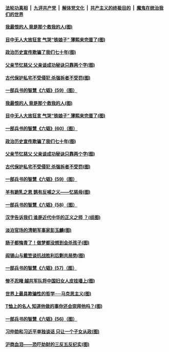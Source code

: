 

####  [法轮功真相](../../../../basic/blob/master/README.md?t=06231002) &nbsp;|&nbsp; [九评共产党](../../../../9ping.md/blob/master/README.md?t=06231002) &nbsp;|&nbsp; [解体党文化](../../../../jtdwh.md/blob/master/README.md?t=06231002)  &nbsp;|&nbsp; [共产主义的终极目的](../../../../gczydzjmd.md/blob/master/README.md?t=06231002) &nbsp;|&nbsp; [魔鬼在统治我们的世界](../../../../mgztzwmdsj.md/blob/master/README.md?t=06231002) 

#### [我最恨的人 竟是那个救我的人(图)](../pages/p6/937293.md?t=06231002) 

#### [目中无人大放狂言 气哭“铁娘子” 薄熙来完蛋了(图)](../pages/p6/936525.md?t=06231002) 

#### [政治历史宣传欺骗了我们七十年(图)](../pages/p6/937285.md?t=06231002) 

#### [父亲节忆慈父 父亲谈成功秘诀只靠两个字(图)](../pages/p6/934146.md?t=06231002) 

#### [古代保护私宅不受侵犯 杀强拆者不受罚(图)](../pages/p6/936439.md?t=06231002) 

#### [一部兵书的智慧《六韬》(59)（图）](../pages/p6/931156.md?t=06231002) 

#### [我最恨的人 竟是那个救我的人(图)](../pages/p6/937293.md?t=06231002) 

#### [目中无人大放狂言 气哭“铁娘子” 薄熙来完蛋了(图)](../pages/p6/936525.md?t=06231002) 

#### [一部兵书的智慧《六韬》(60)（图）](../pages/p6/931159.md?t=06231002) 

#### [政治历史宣传欺骗了我们七十年(图)](../pages/p6/937285.md?t=06231002) 

#### [父亲节忆慈父 父亲谈成功秘诀只靠两个字(图)](../pages/p6/934146.md?t=06231002) 

#### [古代保护私宅不受侵犯 杀强拆者不受罚(图)](../pages/p6/936439.md?t=06231002) 

#### [一部兵书的智慧《六韬》(59)（图）](../pages/p6/931156.md?t=06231002) 

#### [羊有跪乳之恩 鹊有反哺之义——忆慈母(图)](../pages/p6/934144.md?t=06231002) 

#### [一部兵书的智慧《六韬》(58)（图）](../pages/p6/931154.md?t=06231002) 

#### [汉字告诉我们 谁是近代中华的正义之师 ？(组图)](../pages/p6/936846.md?t=06231002) 

#### [淡泊官场的清朝军事家彭玉麟(图)](../pages/p6/936845.md?t=06231002) 

#### [肠子都悔青了！做梦都没想到会杀孩子(图)](../pages/p6/935549.md?t=06231002) 

#### [阎锡山与戴笠谈抗战胜利后剿共局势(图)](../pages/p6/936823.md?t=06231002) 

#### [一部兵书的智慧《六韬》(57)（图）](../pages/p6/931152.md?t=06231002) 

#### [惨不忍睹 越共军队将中国妇女人皮挂墙上(图)](../pages/p6/936515.md?t=06231002) 

#### [世界上最具欺骗性的哲学──马克思主义(图)](../pages/p6/936640.md?t=06231002) 

#### [T恤上的名人 知道他做的事你还会崇拜他吗？(图)](../pages/p6/936541.md?t=06231002) 

#### [一部兵书的智慧《六韬》(56)（图）](../pages/p6/931151.md?t=06231002) 

#### [习仲勋和习近平单独谈话 只让一个子女从政(图)](../pages/p6/936512.md?t=06231002) 

#### [沪商血泪——恐吓劫财的三反五反纪实(图)](../pages/p6/936438.md?t=06231002) 

